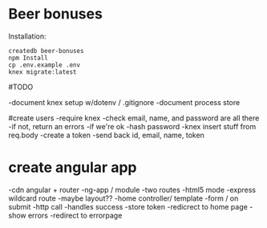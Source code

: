 # Beer bonuses

Installation:

```
createdb beer-bonuses
npm Install
cp .env.example .env
knex migrate:latest

```
#TODO

-document knex setup w/dotenv / .gitignore
-document process store

#create users
-require knex
-check email, name, and password are all there
  -if not, return an errors
-if we're ok
  -hash password
  -knex insert stuff from req.body
  -create a token
  -send back id, email, name, token

# create angular app

-cdn angular + router
-ng-app / module
-two routes
-html5 mode
-express wildcard route
-maybe layout??
-home controller/ template
-form / on submit
  -http call
  -handles success
  -store token
  -redicrect to home page
  -show errors
  -redirect to errorpage
